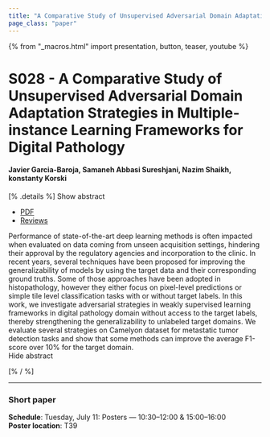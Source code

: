 ```yaml
---
title: "A Comparative Study of Unsupervised Adversarial Domain Adaptation Strategies in Multiple-instance Learning Frameworks for Digital Pathology"
page_class: "paper"
---
```


{% from "_macros.html" import presentation, button, teaser, youtube %}

# S028 - A Comparative Study of Unsupervised Adversarial Domain Adaptation Strategies in Multiple-instance Learning Frameworks for Digital Pathology

#### Javier Garcia-Baroja, Samaneh Abbasi Sureshjani, Nazim Shaikh, konstanty Korski


[% .details %]
<a class="toggle_visibility" data-selector=".abstract" data-level="3">Show abstract</a>
- <a href="https://openreview.net/pdf?id=2cL0MFcxksh">PDF</a>
- <a href="https://openreview.net/forum?id=2cL0MFcxksh">Reviews</a>

<p>
    <span class="abstract">
        Performance of state-of-the-art deep learning methods is often impacted when evaluated on data coming from unseen acquisition settings, hindering their approval by the regulatory agencies and incorporation to the clinic. In recent years, several techniques have been proposed for improving the generalizability of models by using the target data and their corresponding ground truths. Some of those approaches have been adopted in histopathology, however they either focus on pixel-level predictions or simple tile level classification tasks with or without target labels. In this work, we investigate adversarial strategies in weakly supervised learning frameworks in digital pathology domain without access to the target labels, thereby strengthening the generalizability to unlabeled target domains. We evaluate several strategies on Camelyon dataset for metastatic tumor detection tasks and show that some methods can improve the average F1-score over 10% for the target domain.
        <br>
        <span class="actions"><a class="toggle_visibility" data-level="2">Hide abstract</a></span>
    </span>
</p>
[% / %]

---


### Short paper

**Schedule**: Tuesday, July 11: Posters — 10:30–12:00 & 15:00–16:00<br>
**Poster location**: T39

